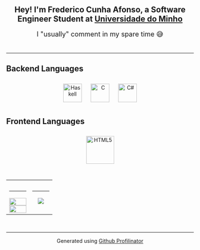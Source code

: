 ## <div align="center">Hey! I'm Frederico Cunha Afonso, a Software Engineer Student at [Universidade do Minho](https://www.uminho.pt/pt/ensino/oferta-educativa/cursos-conferentes-a-grau/_layouts/15/uminho.portalum.ui/pages/catalogocursodetail.aspx?itemid=4079&catid=12)</div>  
  

<div align="center"><font size="+1">I "usually" comment in my spare time 😅</font></div>  
  

<br/>  



### <hr><h2>Backend Languages  </h2>  
<div align="center">  
<a href="https://www.haskell.org/" target="_blank"><img style="margin: 10px" src="https://profilinator.rishav.dev/skills-assets/haskell.png" alt="Haskell" height="50" /></a>  
<a href="https://www.cprogramming.com/" target="_blank"><img style="margin: 10px" src="https://profilinator.rishav.dev/skills-assets/c-original.svg" alt="C" height="50" /></a>  
<a href="https://docs.microsoft.com/en-us/dotnet/csharp/" target="_blank"><img style="margin: 10px" src="https://profilinator.rishav.dev/skills-assets/csharp-original.svg" alt="C#" height="50" /></a>  
</div>  



### <h2>Frontend Languages</h2>  
<div align="center">  
<a href="https://en.wikipedia.org/wiki/HTML5" target="_blank"><img style="margin: 10px" src="https://profilinator.rishav.dev/skills-assets/html5-original-wordmark.svg" alt="HTML5" height="75" /></a>  
</div>  

<br/>  

<table><tr><td valign="top" width="50%">



### <hr>  
<img src="https://github-readme-stats.vercel.app/api/top-langs/?username=Frederick-CA&hide_border=true&layout=compact" align="left" style="width: 100%" />  

<img src="https://github-readme-stats.vercel.app/api?username=Frederick-CA&show_icons=true&count_private=true&hide_border=true" align="left" style="width: 100%" />

</td><td valign="top" width="50%">



### <hr>  
<div align="center"><img src="https://spotify-github-profile.vercel.app/api/view?uid=98vyn50iixn5k9rckwydpajvu&cover_image=true&theme=default&show_offline=false&background_color=000000&interchange=true&bar_color_cover=true&bar_color=00cc0b" /></div>

</td></tr></table>
<br />

----
<div align="center">Generated using <a href="https://profilinator.rishav.dev/" target="_blank">Github Profilinator</a></div>
